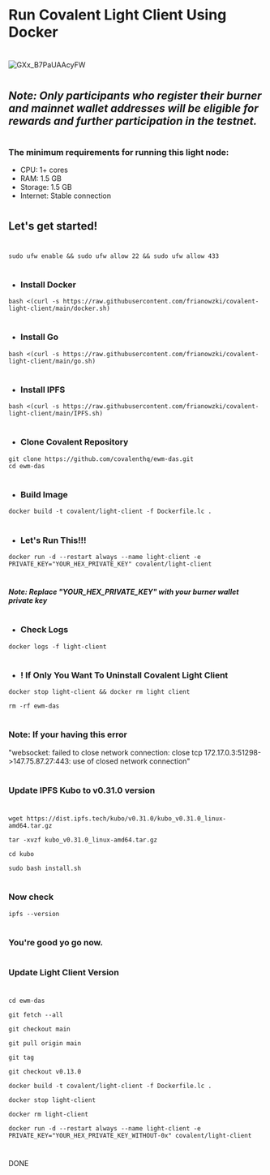 # Run Covalent Light Client Using Docker 
#
#
#
![GXx_B7PaUAAcyFW](https://github.com/user-attachments/assets/a12c7fc7-b00a-4904-b575-51359c334e5b)
#
## *Note: Only participants who register their burner and mainnet wallet addresses will be eligible for rewards and further participation in the testnet.*
#
### The minimum requirements for running this light node:
- CPU: 1+ cores
- RAM: 1.5 GB
- Storage: 1.5 GB
- Internet: Stable connection
#
## Let's get started!
#
```
sudo ufw enable && sudo ufw allow 22 && sudo ufw allow 433
```
#
- ### Install Docker
```
bash <(curl -s https://raw.githubusercontent.com/frianowzki/covalent-light-client/main/docker.sh)
```
#
- ### Install Go
```
bash <(curl -s https://raw.githubusercontent.com/frianowzki/covalent-light-client/main/go.sh)
```
#
- ### Install IPFS
```
bash <(curl -s https://raw.githubusercontent.com/frianowzki/covalent-light-client/main/IPFS.sh)
```
#
- ### Clone Covalent Repository
```
git clone https://github.com/covalenthq/ewm-das.git
cd ewm-das
```
#
- ### Build Image
```
docker build -t covalent/light-client -f Dockerfile.lc .
```
#
- ### Let's Run This!!!
```
docker run -d --restart always --name light-client -e PRIVATE_KEY="YOUR_HEX_PRIVATE_KEY" covalent/light-client
```
#
#### *Note: Replace "YOUR_HEX_PRIVATE_KEY" with your burner wallet private key*
#
#
#
- ### Check Logs
```
docker logs -f light-client
```
#
#
- ### ! If Only You Want To Uninstall Covalent Light Client
```
docker stop light-client && docker rm light client
```
```
rm -rf ewm-das
```
#
#
### Note: If your having this error 
"websocket: failed to close network connection: close tcp 172.17.0.3:51298->147.75.87.27:443: use of closed network connection"
#
### Update IPFS Kubo to v0.31.0 version
#
```
wget https://dist.ipfs.tech/kubo/v0.31.0/kubo_v0.31.0_linux-amd64.tar.gz
```
```
tar -xvzf kubo_v0.31.0_linux-amd64.tar.gz
```
```
cd kubo
```
```
sudo bash install.sh
```
#
### Now check 
```
ipfs --version
```
#
#
### You're good yo go now. 
#
#
#
### Update Light Client Version 
#
```
cd ewm-das
```
```
git fetch --all
```
```
git checkout main
```
```
git pull origin main
```
```
git tag
```
```
git checkout v0.13.0
```
```
docker build -t covalent/light-client -f Dockerfile.lc .
```
```
docker stop light-client
```
```
docker rm light-client
```
```
docker run -d --restart always --name light-client -e PRIVATE_KEY="YOUR_HEX_PRIVATE_KEY_WITHOUT-0x" covalent/light-client
```
#
DONE
